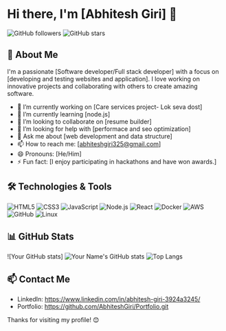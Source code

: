 # Hi there, I'm [Abhitesh Giri] 👋

![GitHub followers](https://img.shields.io/github/followers/AbhiteshGiri?style=social)
![GitHub stars](https://img.shields.io/github/stars/AbhiteshGiri?style=social)

## 🚀 About Me

I'm a passionate [Software developer/Full stack developer] with a focus on [developing and testing websites and application]. I love working on innovative projects and collaborating with others to create amazing software.

- 🔭 I’m currently working on [Care services project- Lok seva dost]
- 🌱 I’m currently learning [node.js]
- 👯 I’m looking to collaborate on [resume builder]
- 🤔 I’m looking for help with [performace and seo optimization]
- 💬 Ask me about [web development and data structure]
- 📫 How to reach me: [abhiteshgiri325@gmail.com]
- 😄 Pronouns: [He/Him]
- ⚡ Fun fact: [I enjoy participating in hackathons and have won awards.]

## 🛠️ Technologies & Tools

![HTML5](https://img.shields.io/badge/-HTML5-E34F26?style=flat-square&logo=html5&logoColor=white)
![CSS3](https://img.shields.io/badge/-CSS3-1572B6?style=flat-square&logo=css3&logoColor=white)
![JavaScript](https://img.shields.io/badge/-JavaScript-F7DF1E?logo=javascript&logoColor=000000)
![Node.js](https://img.shields.io/badge/-Node.js-339933?logo=node.js&logoColor=ffffff)
![React](https://img.shields.io/badge/-React-61DAFB?logo=react&logoColor=000000)
![Docker](https://img.shields.io/badge/-Docker-2496ED?logo=docker&logoColor=ffffff)
![AWS](https://img.shields.io/badge/-AWS-232F3E?logo=amazon-aws&logoColor=ffffff)
![GitHub](https://img.shields.io/badge/-GitHub-181717?logo=github&logoColor=ffffff)
![Linux](https://img.shields.io/badge/-Linux-FCC624?logo=linux&logoColor=000000)

## 📊 GitHub Stats

![Your GitHub stats] ![Your Name's GitHub stats](https://github-readme-stats.vercel.app/api?username=AbhiteshGiri&show_icons=true&theme=radical)
![Top Langs](https://github-readme-stats.vercel.app/api/top-langs/?username=AbhiteshGiri&layout=compact&theme=radical)

## 📫 Contact Me

- LinkedIn: https://www.linkedin.com/in/abhitesh-giri-3924a3245/
- Portfolio: https://github.com/AbhiteshGiri/Portfolio.git

Thanks for visiting my profile! 😊
